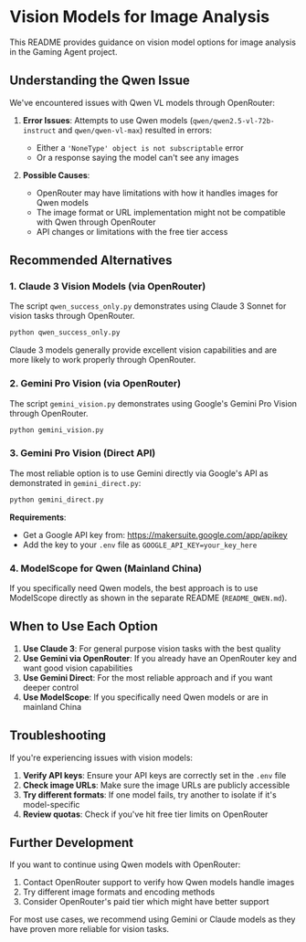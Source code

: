 # Vision Models for Image Analysis

This README provides guidance on vision model options for image analysis in the Gaming Agent project.

## Understanding the Qwen Issue

We've encountered issues with Qwen VL models through OpenRouter:

1. **Error Issues**: Attempts to use Qwen models (`qwen/qwen2.5-vl-72b-instruct` and `qwen/qwen-vl-max`) resulted in errors:
   - Either a `'NoneType' object is not subscriptable` error
   - Or a response saying the model can't see any images

2. **Possible Causes**:
   - OpenRouter may have limitations with how it handles images for Qwen models
   - The image format or URL implementation might not be compatible with Qwen through OpenRouter
   - API changes or limitations with the free tier access

## Recommended Alternatives

### 1. Claude 3 Vision Models (via OpenRouter)

The script `qwen_success_only.py` demonstrates using Claude 3 Sonnet for vision tasks through OpenRouter.

```bash
python qwen_success_only.py
```

Claude 3 models generally provide excellent vision capabilities and are more likely to work properly through OpenRouter.

### 2. Gemini Pro Vision (via OpenRouter)

The script `gemini_vision.py` demonstrates using Google's Gemini Pro Vision through OpenRouter.

```bash
python gemini_vision.py
```

### 3. Gemini Pro Vision (Direct API)

The most reliable option is to use Gemini directly via Google's API as demonstrated in `gemini_direct.py`:

```bash
python gemini_direct.py
```

**Requirements**:
- Get a Google API key from: https://makersuite.google.com/app/apikey
- Add the key to your `.env` file as `GOOGLE_API_KEY=your_key_here`

### 4. ModelScope for Qwen (Mainland China)

If you specifically need Qwen models, the best approach is to use ModelScope directly as shown in the separate README (`README_QWEN.md`).

## When to Use Each Option

1. **Use Claude 3**: For general purpose vision tasks with the best quality
2. **Use Gemini via OpenRouter**: If you already have an OpenRouter key and want good vision capabilities
3. **Use Gemini Direct**: For the most reliable approach and if you want deeper control
4. **Use ModelScope**: If you specifically need Qwen models or are in mainland China

## Troubleshooting

If you're experiencing issues with vision models:

1. **Verify API keys**: Ensure your API keys are correctly set in the `.env` file
2. **Check image URLs**: Make sure the image URLs are publicly accessible
3. **Try different formats**: If one model fails, try another to isolate if it's model-specific
4. **Review quotas**: Check if you've hit free tier limits on OpenRouter

## Further Development

If you want to continue using Qwen models with OpenRouter:

1. Contact OpenRouter support to verify how Qwen models handle images
2. Try different image formats and encoding methods
3. Consider OpenRouter's paid tier which might have better support

For most use cases, we recommend using Gemini or Claude models as they have proven more reliable for vision tasks. 